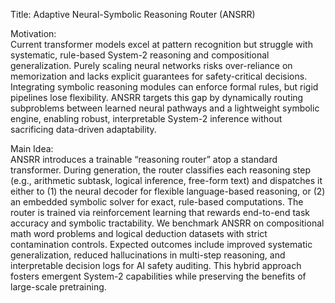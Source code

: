Title: Adaptive Neural-Symbolic Reasoning Router (ANSRR)

Motivation:  
Current transformer models excel at pattern recognition but struggle with systematic, rule-based System-2 reasoning and compositional generalization. Purely scaling neural networks risks over-reliance on memorization and lacks explicit guarantees for safety-critical decisions. Integrating symbolic reasoning modules can enforce formal rules, but rigid pipelines lose flexibility. ANSRR targets this gap by dynamically routing subproblems between learned neural pathways and a lightweight symbolic engine, enabling robust, interpretable System-2 inference without sacrificing data-driven adaptability.

Main Idea:  
ANSRR introduces a trainable “reasoning router” atop a standard transformer. During generation, the router classifies each reasoning step (e.g., arithmetic subtask, logical inference, free-form text) and dispatches it either to (1) the neural decoder for flexible language-based reasoning, or (2) an embedded symbolic solver for exact, rule-based computations. The router is trained via reinforcement learning that rewards end-to-end task accuracy and symbolic tractability. We benchmark ANSRR on compositional math word problems and logical deduction datasets with strict contamination controls. Expected outcomes include improved systematic generalization, reduced hallucinations in multi-step reasoning, and interpretable decision logs for AI safety auditing. This hybrid approach fosters emergent System-2 capabilities while preserving the benefits of large-scale pretraining.